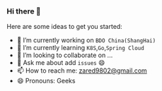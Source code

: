 ### Hi there 👋

<!--
**jilliss/jilliss** is a ✨ _special_ ✨ repository because its `README.md` (this file) appears on your GitHub profile.

Here are some ideas to get you started:

- 🔭 I’m currently working on ...
- 🌱 I’m currently learning ...
- 👯 I’m looking to collaborate on ...
- 🤔 I’m looking for help with ...
- 💬 Ask me about ...
- 📫 How to reach me: ...
- 😄 Pronouns: ...
- ⚡ Fun fact: ...
-->


Here are some ideas to get you started:

- 🔭 I’m currently working on `BDO China(ShangHai)`
- 🌱 I’m currently learning `K8S`,`Go`,`Spring Cloud`
- 👯 I’m looking to collaborate on ...
- 💬 Ask me about add `issues` 😄
- 📫 How to reach me: zared9802@gmail.com
- 😄 Pronouns: Geeks

